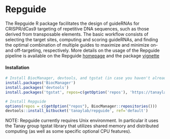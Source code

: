 Repguide
========

The Repguide R package facilitates the design of guideRNAs for
CRISPR/dCas9 targeting of repetitive DNA sequences, such as those
derived from transposable elements. The basic workflow consists of
selecting the target sites, computing and scoring guideRNAs, and finding
the optimal combination of multiple guides to maximize and minimize on-
and off-targeting, respectively. More details on the usage of the
Repguide pipeline is available on the Repguide
[homepage](https://tanaylab.bitbucket.io/Repguide/index.html) and the
package
[vignette](https://tanaylab.bitbucket.io/Repguide/articles/Repguide.html)

#### Installation

``` r
# Install BiocManager, devtools, and tgstat (in case you haven't already)
install.packages('BiocManager')
install.packages('devtools')
install.packages('tgstat', repos=c(getOption('repos'), 'https://tanaylab.bitbucket.io/repo'))

# Install Repguide
options(repos = c(getOption("repos"), BiocManager::repositories()))
devtools::install_bitbucket('tanaylab/repguide', ref='default')
```

NOTE: Repguide currently requires Unix environment. In particular it
uses the Tanay group tgstat library that utilizes shared memory and
distributed computing (as well as some specific optional CPU features).
